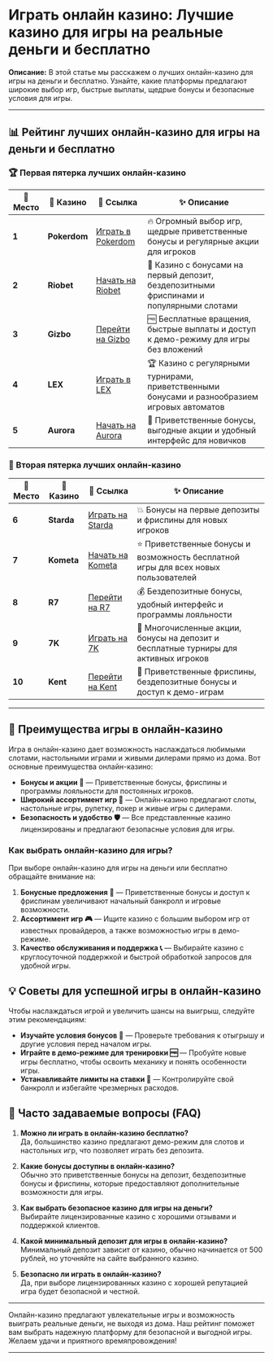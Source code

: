 # Играть онлайн казино: Лучшие казино для игры на реальные деньги и бесплатно

**Описание:** В этой статье мы расскажем о лучших онлайн-казино для игры на деньги и бесплатно. Узнайте, какие платформы предлагают широкие выбор игр, быстрые выплаты, щедрые бонусы и безопасные условия для игры. 

---

## 📊 Рейтинг лучших онлайн-казино для игры на деньги и бесплатно

### 🏆 Первая пятерка лучших онлайн-казино

| 🏅 **Место** | 🎰 **Казино**        | 🌟 **Ссылка**                                                                                     | ✨ **Описание**                                                                                         |
|--------------|----------------------|--------------------------------------------------------------------------------------------------|--------------------------------------------------------------------------------------------------------|
| **1**       | **Pokerdom**         | [Играть в Pokerdom](https://brandplay.link/4k77v2yx)                                             | 🔥 Огромный выбор игр, щедрые приветственные бонусы и регулярные акции для игроков                     |
| **2**       | **Riobet**           | [Начать на Riobet](https://brandplay.link/7xBLTPyj)                                              | 💎 Казино с бонусами на первый депозит, бездепозитными фриспинами и популярными слотами                |
| **3**       | **Gizbo**            | [Перейти на Gizbo](https://brandplay.link/bprXw4YV)                                              | 🆓 Бесплатные вращения, быстрые выплаты и доступ к демо-режиму для игры без вложений                   |
| **4**       | **LEX**              | [Играть в LEX](https://brandplay.link/zW4hdDFV)                                                  | 🏆 Казино с регулярными турнирами, приветственными бонусами и разнообразием игровых автоматов          |
| **5**       | **Aurora**           | [Начать на Aurora](https://10trafic-stat2.com/click/668546556bcc6313411604bd/6766/13032/subaccount) | 🎁 Приветственные бонусы, выгодные акции и удобный интерфейс для новичков                              |

### 🏅 Вторая пятерка лучших онлайн-казино

| 🏅 **Место** | 🎰 **Казино**        | 🌟 **Ссылка**                                                                                     | ✨ **Описание**                                                                                         |
|--------------|----------------------|--------------------------------------------------------------------------------------------------|--------------------------------------------------------------------------------------------------------|
| **6**       | **Starda**           | [Играть на Starda](https://brandplay.link/fB7xwRFL)                                              | 💥 Бонусы на первые депозиты и фриспины для новых игроков                                              |
| **7**       | **Kometa**           | [Начать на Kometa](https://brandplay.link/8ZymQJV8)                                              | ⭐ Приветственные бонусы и возможность бесплатной игры для всех новых пользователей                     |
| **8**       | **R7**               | [Перейти на R7](https://brandplay.link/bMd3Yjsw)                                                  | 💰 Бездепозитные бонусы, удобный интерфейс и программы лояльности                                      |
| **9**       | **7K**               | [Играть на 7K](https://brandplay.link/BvQyFShp)                                                  | 🎲 Многочисленные акции, бонусы на депозит и бесплатные турниры для активных игроков                  |
| **10**      | **Kent**             | [Перейти на Kent](https://brandplay.link/Fv2WP3js)                                               | 🔄 Приветственные фриспины, бездепозитные бонусы и доступ к демо-играм                                 |

---

## 🎰 Преимущества игры в онлайн-казино

Игра в онлайн-казино дает возможность наслаждаться любимыми слотами, настольными играми и живыми дилерами прямо из дома. Вот основные преимущества онлайн-казино:

- **Бонусы и акции 🎁** — Приветственные бонусы, фриспины и программы лояльности для постоянных игроков.
- **Широкий ассортимент игр 🎲** — Онлайн-казино предлагают слоты, настольные игры, рулетку, покер и живые игры с дилерами.
- **Безопасность и удобство 🛡️** — Все представленные казино лицензированы и предлагают безопасные условия для игры.

### Как выбрать онлайн-казино для игры?

При выборе онлайн-казино для игры на деньги или бесплатно обращайте внимание на:

1. **Бонусные предложения 💸** — Приветственные бонусы и доступ к фриспинам увеличивают начальный банкролл и игровые возможности.
2. **Ассортимент игр 🎮** — Ищите казино с большим выбором игр от известных провайдеров, а также возможностью игры в демо-режиме.
3. **Качество обслуживания и поддержка 📞** — Выбирайте казино с круглосуточной поддержкой и быстрой обработкой запросов для удобной игры.

## 💡 Советы для успешной игры в онлайн-казино

Чтобы наслаждаться игрой и увеличить шансы на выигрыш, следуйте этим рекомендациям:

- **Изучайте условия бонусов 🎉** — Проверьте требования к отыгрышу и другие условия перед началом игры.
- **Играйте в демо-режиме для тренировки 🆓** — Пробуйте новые игры бесплатно, чтобы освоить механику и понять особенности игры.
- **Устанавливайте лимиты на ставки 🛑** — Контролируйте свой банкролл и избегайте чрезмерных расходов.

## 📜 Часто задаваемые вопросы (FAQ)

1. **Можно ли играть в онлайн-казино бесплатно?**  
   Да, большинство казино предлагают демо-режим для слотов и настольных игр, что позволяет играть без депозита.

2. **Какие бонусы доступны в онлайн-казино?**  
   Обычно это приветственные бонусы на депозит, бездепозитные бонусы и фриспины, которые предоставляют дополнительные возможности для игры.

3. **Как выбрать безопасное казино для игры на деньги?**  
   Выбирайте лицензированные казино с хорошими отзывами и поддержкой клиентов.

4. **Какой минимальный депозит для игры в онлайн-казино?**  
   Минимальный депозит зависит от казино, обычно начинается от 500 рублей, но уточняйте на сайте выбранного казино.

5. **Безопасно ли играть в онлайн-казино?**  
   Да, при выборе лицензированных казино с хорошей репутацией игра будет безопасной и честной.

---

Онлайн-казино предлагают увлекательные игры и возможность выиграть реальные деньги, не выходя из дома. Наш рейтинг поможет вам выбрать надежную платформу для безопасной и выгодной игры. Желаем удачи и приятного времяпровождения!

---
